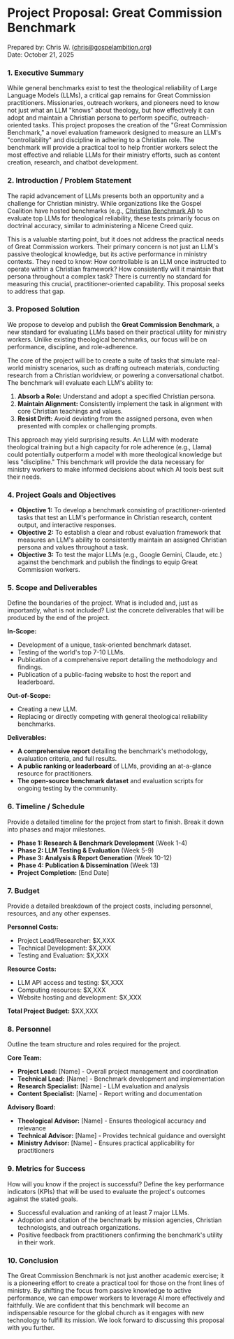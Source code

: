 # **Project Proposal: Great Commission Benchmark**

Prepared by: Chris W. (chris@gospelambition.org)  
Date: October 21, 2025

### 

### **1\. Executive Summary**

While general benchmarks exist to test the theological reliability of Large Language Models (LLMs), a critical gap remains for Great Commission practitioners. Missionaries, outreach workers, and pioneers need to know not just what an LLM "knows" about theology, but how effectively it can adopt and maintain a Christian persona to perform specific, outreach-oriented tasks. This project proposes the creation of the "Great Commission Benchmark," a novel evaluation framework designed to measure an LLM's "controllability" and discipline in adhering to a Christian role. The benchmark will provide a practical tool to help frontier workers select the most effective and reliable LLMs for their ministry efforts, such as content creation, research, and chatbot development.

### 

### **2\. Introduction / Problem Statement**

The rapid advancement of LLMs presents both an opportunity and a challenge for Christian ministry. While organizations like the Gospel Coalition have hosted benchmarks (e.g., [Christian Benchmark AI](https://www.thegospelcoalition.org/ai-christian-benchmark/)) to evaluate top LLMs for theological reliability, these tests primarily focus on doctrinal accuracy, similar to administering a Nicene Creed quiz.

This is a valuable starting point, but it does not address the practical needs of Great Commission workers. Their primary concern is not just an LLM's passive theological knowledge, but its active performance in ministry contexts. They need to know: How controllable is an LLM once instructed to operate within a Christian framework? How consistently will it maintain that persona throughout a complex task? There is currently no standard for measuring this crucial, practitioner-oriented capability. This proposal seeks to address that gap.

### 

### **3\. Proposed Solution**

We propose to develop and publish the **Great Commission Benchmark**, a new standard for evaluating LLMs based on their practical utility for ministry workers. Unlike existing theological benchmarks, our focus will be on performance, discipline, and role-adherence.

The core of the project will be to create a suite of tasks that simulate real-world ministry scenarios, such as drafting outreach materials, conducting research from a Christian worldview, or powering a conversational chatbot. The benchmark will evaluate each LLM's ability to:

1. **Absorb a Role:** Understand and adopt a specified Christian persona.  
2. **Maintain Alignment:** Consistently implement the task in alignment with core Christian teachings and values.  
3. **Resist Drift:** Avoid deviating from the assigned persona, even when presented with complex or challenging prompts.

This approach may yield surprising results. An LLM with moderate theological training but a high capacity for role adherence (e.g., Llama) could potentially outperform a model with more theological knowledge but less "discipline." This benchmark will provide the data necessary for ministry workers to make informed decisions about which AI tools best suit their needs.

### 

### **4\. Project Goals and Objectives**

* **Objective 1:** To develop a benchmark consisting of practitioner-oriented tasks that test an LLM's performance in Christian research, content output, and interactive responses.  
* **Objective 2:** To establish a clear and robust evaluation framework that measures an LLM's ability to consistently maintain an assigned Christian persona and values throughout a task.  
* **Objective 3:** To test the major LLMs (e.g., Google Gemini, Claude, etc.) against the benchmark and publish the findings to equip Great Commission workers.

### 

### **5\. Scope and Deliverables**

Define the boundaries of the project. What is included and, just as importantly, what is not included? List the concrete deliverables that will be produced by the end of the project.

**In-Scope:**

* Development of a unique, task-oriented benchmark dataset.  
* Testing of the world's top 7-10 LLMs.  
* Publication of a comprehensive report detailing the methodology and findings.  
* Publication of a public-facing website to host the report and leaderboard.

**Out-of-Scope:**

* Creating a new LLM.  
* Replacing or directly competing with general theological reliability benchmarks.

**Deliverables:**

* **A comprehensive report** detailing the benchmark's methodology, evaluation criteria, and full results.  
* **A public ranking or leaderboard** of LLMs, providing an at-a-glance resource for practitioners.  
* **The open-source benchmark dataset** and evaluation scripts for ongoing testing by the community.

### 

### **6\. Timeline / Schedule**

Provide a detailed timeline for the project from start to finish. Break it down into phases and major milestones.

* **Phase 1: Research & Benchmark Development** (Week 1-4)  
* **Phase 2: LLM Testing & Evaluation** (Week 5-9)  
* **Phase 3: Analysis & Report Generation** (Week 10-12)  
* **Phase 4: Publication & Dissemination** (Week 13\)  
* **Project Completion:** \[End Date\]

### 

### **7\. Budget**

Provide a detailed breakdown of the project costs, including personnel, resources, and any other expenses.

**Personnel Costs:**
* Project Lead/Researcher: $X,XXX
* Technical Development: $X,XXX
* Testing and Evaluation: $X,XXX

**Resource Costs:**
* LLM API access and testing: $X,XXX
* Computing resources: $X,XXX
* Website hosting and development: $X,XXX

**Total Project Budget:** $XX,XXX

### 

### **8\. Personnel**

Outline the team structure and roles required for the project.

**Core Team:**
* **Project Lead:** [Name] - Overall project management and coordination
* **Technical Lead:** [Name] - Benchmark development and implementation
* **Research Specialist:** [Name] - LLM evaluation and analysis
* **Content Specialist:** [Name] - Report writing and documentation

**Advisory Board:**
* **Theological Advisor:** [Name] - Ensures theological accuracy and relevance
* **Technical Advisor:** [Name] - Provides technical guidance and oversight
* **Ministry Advisor:** [Name] - Ensures practical applicability for practitioners

### 

### **9\. Metrics for Success**

How will you know if the project is successful? Define the key performance indicators (KPIs) that will be used to evaluate the project's outcomes against the stated goals.

* Successful evaluation and ranking of at least 7 major LLMs.  
* Adoption and citation of the benchmark by mission agencies, Christian technologists, and outreach organizations.  
* Positive feedback from practitioners confirming the benchmark's utility in their work.

### 

### **10\. Conclusion**

The Great Commission Benchmark is not just another academic exercise; it is a pioneering effort to create a practical tool for those on the front lines of ministry. By shifting the focus from passive knowledge to active performance, we can empower workers to leverage AI more effectively and faithfully. We are confident that this benchmark will become an indispensable resource for the global church as it engages with new technology to fulfill its mission. We look forward to discussing this proposal with you further.